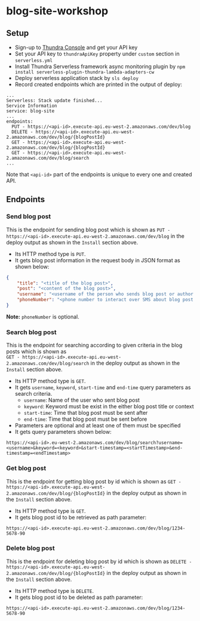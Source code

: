 # blog-site-workshop

## Setup

- Sign-up to [Thundra Console](https://console.thundra.io) and get your API key
- Set your API key to `thundraApiKey` property under `custom` section in `serverless.yml`
- Install Thundra Serverless framework async monitoring plugin by `npm install serverless-plugin-thundra-lambda-adapters-cw`
- Deploy serverless application stack by `sls deploy`
- Record created endpoints which are printed in the output of deploy:
```
...
Serverless: Stack update finished...
Service Information
service: blog-site
...
endpoints:
  PUT - https://<api-id>.execute-api.eu-west-2.amazonaws.com/dev/blog
  DELETE - https://<api-id>.execute-api.eu-west-2.amazonaws.com/dev/blog/{blogPostId}
  GET - https://<api-id>.execute-api.eu-west-2.amazonaws.com/dev/blog/{blogPostId}
  GET - https://<api-id>.execute-api.eu-west-2.amazonaws.com/dev/blog/search
...
```
Note that `<api-id>` part of the endpoints is unique to every one and created API.

## Endpoints

### Send blog post
This is the endpoint for sending blog post which is shown as 
`PUT - https://<api-id>.execute-api.eu-west-2.amazonaws.com/dev/blog` 
in the deploy output as shown in the `Install` section above. 
- Its HTTP method type is `PUT`.
- It gets blog post information in the request body in JSON format as shown below:
```json
{
    "title": "<title of the blog post>",
    "post": "<content of the blog post>",
    "username": "<username of the person who sends blog post or author in other words>",
    "phoneNumber": "<phone number to interact over SMS about blog post acceptance status>"
}
```
**Note:** `phoneNumber` is optional.

### Search blog post
This is the endpoint for searching according to given criteria in the blog posts which is shown as  
`GET - https://<api-id>.execute-api.eu-west-2.amazonaws.com/dev/blog/search`
in the deploy output as shown in the `Install` section above. 
- Its HTTP method type is `GET`.
- It gets `username`, `keyword`, `start-time` and `end-time` query parameters as search criteria.
  * `username`: Name of the user who sent blog post
  * `keyword`: Keyword must be exist in the either blog post title or context
  * `start-time`: Time that blog post must be sent after
  * `end-time`: Time that blog post must be sent before
- Parameters are optional and at least one of them must be specified
- It gets query parameters shown below:
```
https://<api-id>.eu-west-2.amazonaws.com/dev/blog/search?username=<username>&keyword=<keyword>&start-timestamp=<startTimestamp>&end-timestamp=<endTimestamp>
```

### Get blog post
This is the endpoint for getting blog post by id which is shown as 
`GET - https://<api-id>.execute-api.eu-west-2.amazonaws.com/dev/blog/{blogPostId}`
in the deploy output as shown in the `Install` section above. 
- Its HTTP method type is `GET`.
- It gets blog post id to be retrieved as path parameter:
```
https://<api-id>.execute-api.eu-west-2.amazonaws.com/dev/blog/1234-5678-90
```

### Delete blog post
This is the endpoint for deleting blog post by id which is shown as 
`DELETE - https://<api-id>.execute-api.eu-west-2.amazonaws.com/dev/blog/{blogPostId}`
in the deploy output as shown in the `Install` section above. 
- Its HTTP method type is `DELETE`.
- It gets blog post id to be deleted as path parameter:
```
https://<api-id>.execute-api.eu-west-2.amazonaws.com/dev/blog/1234-5678-90
```

